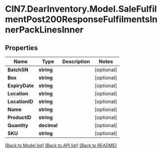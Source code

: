 # CIN7.DearInventory.Model.SaleFulfilmentPost200ResponseFulfilmentsInnerPackLinesInner

## Properties

| Name           | Type        | Description | Notes      |
| -------------- | ----------- | ----------- | ---------- |
| **BatchSN**    | **string**  |             | [optional] |
| **Box**        | **string**  |             | [optional] |
| **ExpiryDate** | **string**  |             | [optional] |
| **Location**   | **string**  |             | [optional] |
| **LocationID** | **string**  |             | [optional] |
| **Name**       | **string**  |             | [optional] |
| **ProductID**  | **string**  |             | [optional] |
| **Quantity**   | **decimal** |             | [optional] |
| **SKU**        | **string**  |             | [optional] |

[[Back to Model list]](../README.md#documentation-for-models) [[Back to API list]](../README.md#documentation-for-api-endpoints) [[Back to README]](../README.md)
